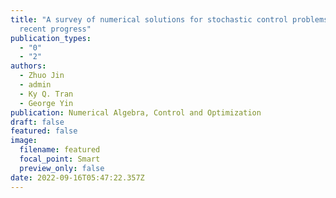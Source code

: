 ```yaml
---
title: "A survey of numerical solutions for stochastic control problems: Some
  recent progress"
publication_types:
  - "0"
  - "2"
authors:
  - Zhuo Jin
  - admin
  - Ky Q. Tran
  - George Yin
publication: Numerical Algebra, Control and Optimization
draft: false
featured: false
image:
  filename: featured
  focal_point: Smart
  preview_only: false
date: 2022-09-16T05:47:22.357Z
---
```

